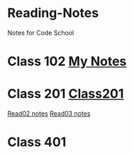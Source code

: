 # Reading-Notes
Notes for Code School

# Class 102 [My Notes](https://github.com/Gstilla/Reading-Notes/blob/main/Gstilla.md)

# Class 201 [Class201 ](https://github.com/Gstilla/Reading-Notes/blob/main/Class%20201.md)
[Read02 notes](https://github.com/Gstilla/Reading-Notes/blob/main/read02.md)
[Read03 notes](https://github.com/Gstilla/Reading-Notes/blob/main/readclass03.md) 


# Class 401

